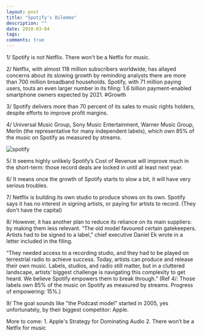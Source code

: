 ```yaml
---
layout: post
title: "Spotify's Dilemma"
description: ""
date: 2018-03-04
tags: 
comments: true
---
```


1/ Spotify is not Netflix. There won't be a Netfix for music.
 
2/ Netflix, with almost 118 million subscribers worldwide, has allayed concerns about its slowing growth by reminding analysts there are more than 700 million broadband households. Spotify, with 71 million paying users, touts an even larger number in its filing: 1.6 billion payment-enabled smartphone owners expected by 2021. #Growth
 
3/ Spotify delivers more than 70 percent of its sales to music rights holders, despite efforts to improve profit margins.

4/ Universal Music Group, Sony Music Entertainment, Warner Music Group, Merlin (the representative for many independent labels), which own 85% of the music on Spotify as measured by streams.

![spotify](https://stratechery.com/wp-content/uploads/2018/03/Screen-Shot-2018-03-05-at-10.11.01-PM-768x653.png)


5/ It seems highly unlikely Spotify’s Cost of Revenue will improve much in the short-term: those record deals are locked in until at least next year.

6/ It means once the growth of Spotify starts to slow a bit, it will have very serious troubles.

 
7/ Netflix is building its own studio to produce shows on its own. Spotify says it has no interest in signing artists, or paying for artists to record. (They don't have the capital)

 
8/ However, it has another plan to reduce its reliance on its main suppliers: by making them less relevant. “The old model favoured certain gatekeepers. Artists had to be signed to a label,” chief executive Daniel Ek wrote in a letter included in the filing. 

“They needed access to a recording studio, and they had to be played on terrestrial radio to achieve success. Today, artists can produce and release their own music. Labels, studios, and radio still matter, but in a cluttered landscape, artists’ biggest challenge is navigating this complexity to get heard. We believe Spotify empowers them to break through.” (Ref 4/: Those labels own 85% of the music on Spotify as measured by streams. Progress of empowering: 15%.)

9/ The goal sounds like "the Podcast model" started in 2005, yes unfortunately, by their biggest competitor: Apple. 

More to come: 1. Apple's Strategy for Dominating Audio 2. There won’t be a Netfix for music
